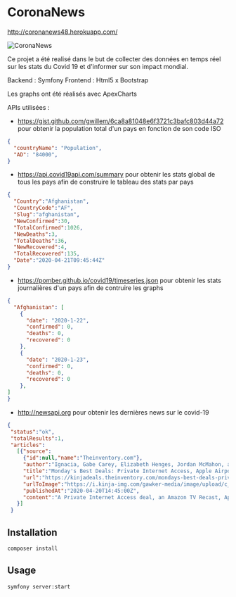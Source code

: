 # CoronaNews

http://coronanews48.herokuapp.com/

![CoronaNews](https://github.com/Tourniercy/CoronaNews/blob/master/view.png)

Ce projet a été realisé dans le but de collecter des données en temps réel sur les stats du Covid 19 et d'informer sur son impact mondial.

Backend : Symfony
Frontend : Html5 x Bootstrap

Les graphs ont été réalisés avec ApexCharts


APIs utilisées :
- https://gist.github.com/gwillem/6ca8a81048e6f3721c3bafc803d44a72 pour obtenir la population total d'un pays en fonction de son code ISO
```json
{
  "countryName": "Population",
  "AD": "84000",
}
```
- https://api.covid19api.com/summary pour obtenir les stats global de tous les pays afin de construire le tableau des stats par pays
```json
{
  "Country":"Afghanistan",
  "CountryCode":"AF",
  "Slug":"afghanistan",
  "NewConfirmed":30,
  "TotalConfirmed":1026,
  "NewDeaths":3,
  "TotalDeaths":36,
  "NewRecovered":4,
  "TotalRecovered":135,
  "Date":"2020-04-21T09:45:44Z"
}
```
- https://pomber.github.io/covid19/timeseries.json pour obtenir les stats journalières d'un pays afin de contruire les graphs
```json
{
  "Afghanistan": [
    {
      "date": "2020-1-22",
      "confirmed": 0,
      "deaths": 0,
      "recovered": 0
    },
    {
      "date": "2020-1-23",
      "confirmed": 0,
      "deaths": 0,
      "recovered": 0
    },
]
}
```
- http://newsapi.org pour obtenir les dernières news sur le covid-19
 ```json
 {
  "status":"ok",
  "totalResults":1,
  "articles":
    [{"source":
      {"id":null,"name":"Theinventory.com"},
      "author":"Ignacia, Gabe Carey, Elizabeth Henges, Jordan McMahon, and Quentyn Kennemer on Kinja Deals, shared by Ignacia to Lifehacker",
      "title":"Monday's Best Deals: Private Internet Access, Apple Airpods, Sony Headphones, Amazon Fire TV Recast, Cuisinart Griddle, and More","description":"A Private Internet Access deal, an Amazon TV Recast, Apple Airpods, a pair of Sony WH-1000XM3 headphones, a Cuisinart Griddle, and an Elgato Stream Deck lead Monday’s best deals.Read more...",
      "url":"https://kinjadeals.theinventory.com/mondays-best-deals-private-internet-access-apple-airp-1842960915",
      "urlToImage":"https://i.kinja-img.com/gawker-media/image/upload/c_fill,f_auto,fl_progressive,g_center,h_675,pg_1,q_80,w_1200/z2x6r2r8ibsdfoq195jk.jpg",
      "publishedAt":"2020-04-20T14:45:00Z",
      "content":"A Private Internet Access deal, an Amazon TV Recast, Apple Airpods, a pair of Sony WH-1000XM3 headphones, a Cuisinart Griddle, and an Elgato Stream Deck lead Mondays best deals.\r\nBookmark Kinja Deals and follow us on Twitter to never miss a deal.\r\nThe best VP… [+28286 chars]"
    }]
  }
 ```

## Installation

```bash
composer install
```

## Usage

```bash
symfony server:start
```